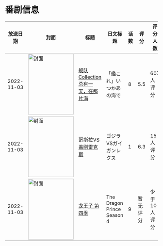 # 番剧信息

|放送日期|封面|标题|日文标题|话数|评分|评分人数|
|---|---|---|---|---|---|---|
|2022-11-03|<img src="https://lain.bgm.tv/pic/cover/c/d6/0d/270739_55LdC.jpg" alt="封面" style="width:150px;height:200px;object-fit:cover;">|[舰队Collection 总有一天，在那片海](https://bangumi.tv/subject/270739)|「艦これ」いつかあの海で|8|5.5|607人评分|
|2022-11-03|<img src="https://lain.bgm.tv/pic/cover/c/77/ea/402112_5D5M3.jpg" alt="封面" style="width:150px;height:200px;object-fit:cover;">|[哥斯拉VS盖刚雷克斯](https://bangumi.tv/subject/402112)|ゴジラVSガイガンレクス|1|6.3|15人评分|
|2022-11-03|<img src="https://lain.bgm.tv/pic/cover/c/9f/04/407561_MsO63.jpg" alt="封面" style="width:150px;height:200px;object-fit:cover;">|[龙王子 第四季](https://bangumi.tv/subject/407561)|The Dragon Prince Season 4|9|暂无评分|少于10人评分|
